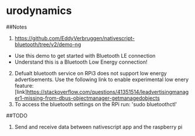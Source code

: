 # urodynamics

##Notes
1. https://github.com/EddyVerbruggen/nativescript-bluetooth/tree/v2/demo-ng
- Use this demo to get started with Bluetooth LE connection
- Understand this is a Bluetooth Low Energy connection!
2. Defualt bluetooth service on RPi3 does not support low energy advertisements. Use the following link to enable experimental low enery feature: [link]https://stackoverflow.com/questions/41351514/leadvertisingmanager1-missing-from-dbus-objectmanager-getmanagedobjects
3. To access the bluetooth settings on the RPi run: 'sudo bluetoothctl'

##TODO
1. Send and receive data between nativescript app and the raspberry pi